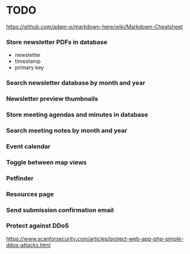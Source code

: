 # TODO
https://github.com/adam-p/markdown-here/wiki/Markdown-Cheatsheet


### Store newsletter PDFs in database
* newsletter
* timestamp
* primary key

### Search newsletter database by month and year

### Newsletter preview thumbnails

### Store meeting agendas and minutes in database

### Search meeting notes by month and year

### Event calendar

### Toggle between map views

### Petfinder

### Resources page

### Send submission confirmation email

### Protect against DDoS
https://www.scanforsecurity.com/articles/protect-web-app-php-simple-ddos-attacks.html
